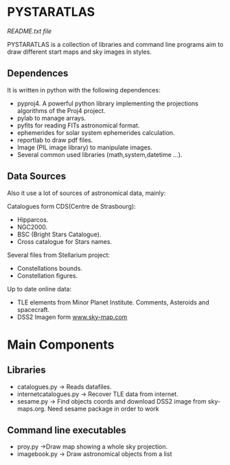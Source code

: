 # PYSTARATLAS #
_README.txt file_

PYSTARATLAS is a collection of libraries and command line programs aim to
draw different start maps and sky images in styles.

## Dependences ##

It is written in python with the following dependences:

  * pyproj4. A powerful python library implementing the projections algorithms of the Proj4 project.
  * pylab to manage arrays.
  * pyfits for reading FITs astronomical format.
  * ephemerides for solar system ephemerides calculation.
  * reportlab to draw pdf files.
  * Image (PIL image library) to manipulate images.
  * Several common used libraries (math,system,datetime ...).

## Data Sources ##

Also it use a lot of sources of astronomical data, mainly:

Catalogues form CDS(Centre de Strasbourg):
  * Hipparcos.
  * NGC2000.
  * BSC (Bright Stars Catalogue).
  * Cross catalogue for Stars names.

Several files from Stellarium project:
  * Constellations bounds.
  * Constellation figures.

Up to date online data:
  * TLE elements from Minor Planet Institute. Comments, Asteroids and spacecraft.
  * DSS2 Imagen form www.sky-map.com

# Main Components #
## Libraries ##
  * catalogues.py -> Reads datafiles.
  * internetcatalogues.py -> Recover TLE data from internet.
  * sesame.py -> Find objects coords and download DSS2 image from sky-maps.org. Need sesame package in order to work

## Command line executables ##
  * proy.py ->Draw map showing a whole sky projection.
  * imagebook.py -> Draw astronomical objects from a list
